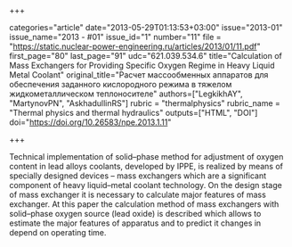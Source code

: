 +++

categories="article"
date="2013-05-29T01:13:53+03:00"
issue="2013-01"
issue_name="2013 - #01"
issue_id="1"
number="11"
file = "https://static.nuclear-power-engineering.ru/articles/2013/01/11.pdf"
first_page="80"
last_page="91"
udc="621.039.534.6"
title="Calculation of Mass Exchangers for Providing Specific Oxygen Regime in Heavy Liquid Metal Coolant"
original_title="Расчет массообменных аппаратов для обеспечения заданного кислородного режима в тяжелом жидкометаллическом теплоносителе"
authors=["LegkikhAY", "MartynovPN", "AskhadullinRS"]
rubric = "thermalphysics"
rubric_name = "Thermal physics and thermal hydraulics"
outputs=["HTML", "DOI"]
doi="https://doi.org/10.26583/npe.2013.1.11"

+++

Technical implementation of solid–phase method for adjustment of oxygen content in lead alloys coolants, developed by IPPE, is realized by means of specially designed devices – mass exchangers which are a significant component of heavy liquid–metal coolant technology. On the design stage of mass exchanger it is necessary to calculate major features of mass exchanger. At this paper the calculation method of mass exchangers with solid–phase oxygen source (lead oxide) is described which allows to estimate the major features of apparatus and to predict it changes in depend on operating time.